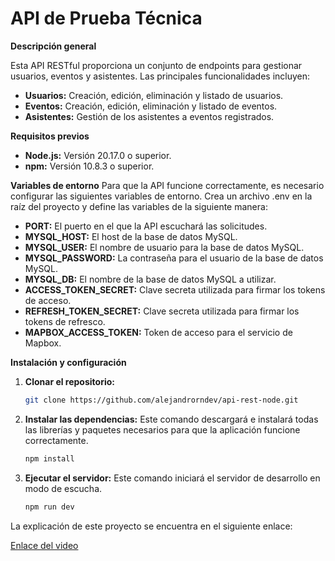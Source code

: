 # API de Prueba Técnica

**Descripción general**

Esta API RESTful proporciona un conjunto de endpoints para gestionar usuarios, eventos y asistentes. Las principales funcionalidades incluyen:

- **Usuarios:** Creación, edición, eliminación y listado de usuarios.
- **Eventos:** Creación, edición, eliminación y listado de eventos.
- **Asistentes:** Gestión de los asistentes a eventos registrados.

**Requisitos previos**

- **Node.js:** Versión 20.17.0 o superior.
- **npm:** Versión 10.8.3 o superior.

**Variables de entorno** Para que la API funcione correctamente, es necesario configurar las siguientes variables de entorno. Crea un archivo .env en la raíz del proyecto y define las variables de la siguiente manera:

- **PORT:** El puerto en el que la API escuchará las solicitudes.
- **MYSQL_HOST:** El host de la base de datos MySQL.
- **MYSQL_USER:** El nombre de usuario para la base de datos MySQL.
- **MYSQL_PASSWORD:** La contraseña para el usuario de la base de datos MySQL.
- **MYSQL_DB:** El nombre de la base de datos MySQL a utilizar.
- **ACCESS_TOKEN_SECRET:** Clave secreta utilizada para firmar los tokens de acceso.
- **REFRESH_TOKEN_SECRET:** Clave secreta utilizada para firmar los tokens de refresco.
- **MAPBOX_ACCESS_TOKEN:** Token de acceso para el servicio de Mapbox.

**Instalación y configuración**

1. **Clonar el repositorio:**

   ```bash
   git clone https://github.com/alejandrorndev/api-rest-node.git
   ```

2. **Instalar las dependencias:** Este comando descargará e instalará todas las librerías y paquetes necesarios para que la aplicación funcione correctamente.

   ```bash
   npm install

3. **Ejecutar el servidor:** Este comando iniciará el servidor de desarrollo en modo de escucha.

   ```bash
   npm run dev

La explicación de este proyecto se encuentra en el siguiente enlace:

[Enlace del video](https://drive.google.com/drive/u/1/folders/1NVhoD-6rnWKf1QFL3IZPOgkaU7NdWkce)
